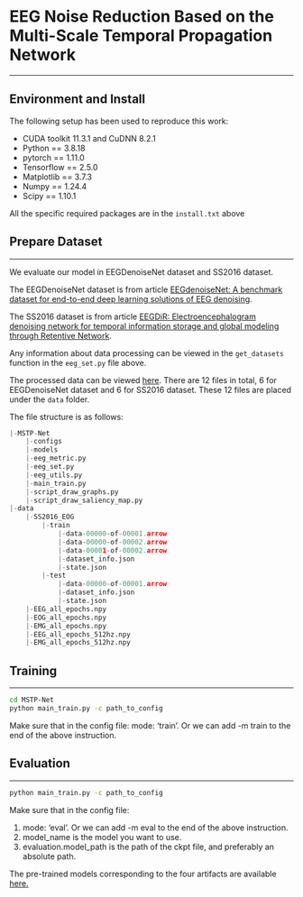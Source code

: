 # EEG Noise Reduction Based on the Multi-Scale Temporal Propagation Network

---

## Environment and Install

The following setup has been used to reproduce this work:

- CUDA toolkit 11.3.1 and CuDNN 8.2.1
- Python == 3.8.18
- pytorch == 1.11.0
- Tensorflow == 2.5.0
- Matplotlib == 3.7.3
- Numpy == 1.24.4
- Scipy == 1.10.1

All the specific required packages are in the `install.txt` above

## Prepare Dataset

---

We evaluate our model in EEGDenoiseNet dataset and SS2016 dataset.

The EEGDenoiseNet dataset is from article [EEGdenoiseNet: A benchmark dataset for end-to-end deep learning solutions of EEG denoising](https://github.com/ncclabsustech/EEGdenoiseNet).

The SS2016 dataset is from article [EEGDiR: Electroencephalogram denoising network for temporal information storage and global modeling through Retentive Network](https://github.com/woldier/EEGDiR).

Any information about data processing can be viewed in the `get_datasets` function in the `eeg_set.py` file above.

The processed data can be viewed [here](https://gin.g-node.org/gordon-won/MSTP-Net_pre-trained_model/). There are 12 files in total, 6 for EEGDenoiseNet dataset and 6 for SS2016 dataset. These 12 files are placed under the `data` folder.

The file structure is as follows:

```python
|-MSTP-Net
	|-configs
	|-models
	|-eeg_metric.py
	|-eeg_set.py
	|-eeg_utils.py
	|-main_train.py
	|-script_draw_graphs.py
	|-script_draw_saliency_map.py
|-data
	|-SS2016_EOG
		|-train
			|-data-00000-of-00001.arrow
			|-data-00000-of-00002.arrow
			|-data-00001-of-00002.arrow
			|-dataset_info.json
			|-state.json
		|-test
			|-data-00000-of-00001.arrow
			|-dataset_info.json
			|-state.json
	|-EEG_all_epochs.npy
	|-EOG_all_epochs.npy
	|-EMG_all_epochs.npy
	|-EEG_all_epochs_512hz.npy
	|-EMG_all_epochs_512hz.npy
```

## Training

---

```bash
cd MSTP-Net
python main_train.py -c path_to_config
```

Make sure that in the config file: mode: ‘train’. Or we can add -m train to the end of the above instruction.

## Evaluation

---

```bash
python main_train.py -c path_to_config
```

Make sure that in the config file:

1. mode: ‘eval’. Or we can add -m eval to the end of the above instruction.
2. model_name is the model you want to use.
3. evaluation.model_path is the path of the ckpt file, and preferably an absolute path.

The pre-trained models corresponding to the four artifacts are available [here.](https://gin.g-node.org/gordon-won/MSTP-Net_pre-trained_model)
